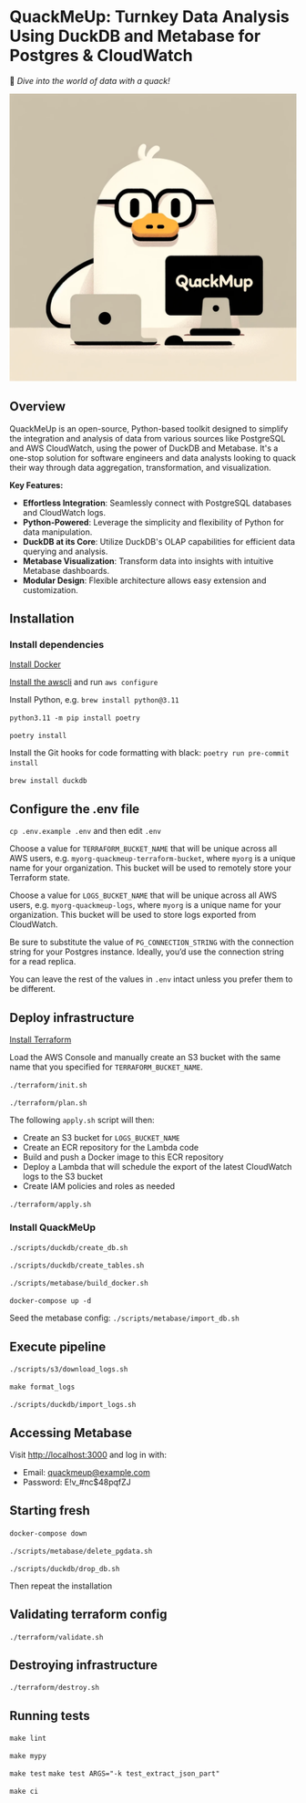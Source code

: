 # QuackMeUp: Turnkey Data Analysis Using DuckDB and Metabase for Postgres & CloudWatch
:duck: _Dive into the world of data with a quack!_

![QuackMeUp](QuackMeUp.png)

## Overview
QuackMeUp is an open-source, Python-based toolkit designed to simplify the integration and analysis of data from various sources like PostgreSQL and AWS CloudWatch, using the power of DuckDB and Metabase. It's a one-stop solution for software engineers and data analysts looking to quack their way through data aggregation, transformation, and visualization.

**Key Features:**
- **Effortless Integration**: Seamlessly connect with PostgreSQL databases and CloudWatch logs.
- **Python-Powered**: Leverage the simplicity and flexibility of Python for data manipulation.
- **DuckDB at its Core**: Utilize DuckDB's OLAP capabilities for efficient data querying and analysis.
- **Metabase Visualization**: Transform data into insights with intuitive Metabase dashboards.
- **Modular Design**: Flexible architecture allows easy extension and customization.

## Installation

### Install dependencies

[Install Docker](https://docs.docker.com/get-docker/)

[Install the awscli](https://docs.aws.amazon.com/cli/latest/userguide/getting-started-install.html) and run `aws configure`

Install Python, e.g. `brew install python@3.11`

`python3.11 -m pip install poetry`

`poetry install`

Install the Git hooks for code formatting with black: `poetry run pre-commit install`

`brew install duckdb`

## Configure the .env file

`cp .env.example .env` and then edit `.env`

Choose a value for `TERRAFORM_BUCKET_NAME` that will be unique across all AWS users, e.g. `myorg-quackmeup-terraform-bucket`, where `myorg` is a unique name for your organization. This bucket will be used to remotely store your Terraform state.

Choose a value for `LOGS_BUCKET_NAME` that will be unique across all AWS users, e.g. `myorg-quackmeup-logs`, where `myorg` is a unique name for your organization. This bucket will be used to store logs exported from CloudWatch.

Be sure to substitute the value of `PG_CONNECTION_STRING` with the connection string for your Postgres instance. Ideally, you’d use the connection string for a read replica.

You can leave the rest of the values in `.env` intact unless you prefer them to be different.

## Deploy infrastructure

[Install Terraform](https://developer.hashicorp.com/terraform/tutorials/aws-get-started/install-cli#install-terraform)

Load the AWS Console and manually create an S3 bucket with the same name that you specified for `TERRAFORM_BUCKET_NAME`.

`./terraform/init.sh`

`./terraform/plan.sh`

The following `apply.sh` script will then:
- Create an S3 bucket for `LOGS_BUCKET_NAME`
- Create an ECR repository for the Lambda code
- Build and push a Docker image to this ECR repository
- Deploy a Lambda that will schedule the export of the latest CloudWatch logs to the S3 bucket
- Create IAM policies and roles as needed

`./terraform/apply.sh`

### Install QuackMeUp

`./scripts/duckdb/create_db.sh`

`./scripts/duckdb/create_tables.sh`

`./scripts/metabase/build_docker.sh`

`docker-compose up -d`

Seed the metabase config: `./scripts/metabase/import_db.sh`

## Execute pipeline

`./scripts/s3/download_logs.sh`

`make format_logs`

`./scripts/duckdb/import_logs.sh`

## Accessing Metabase

Visit [http://localhost:3000](http://localhost:3000) and log in with:

  - Email: quackmeup@example.com
  - Password: E!v_#nc$48pqfZJ

## Starting fresh

`docker-compose down`

`./scripts/metabase/delete_pgdata.sh`

`./scripts/duckdb/drop_db.sh`

Then repeat the installation

## Validating terraform config

`./terraform/validate.sh`

## Destroying infrastructure

`./terraform/destroy.sh`

## Running tests

`make lint`

`make mypy`

`make test`
`make test ARGS="-k test_extract_json_part"`

`make ci`